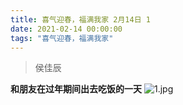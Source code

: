 ```yaml
---
title: 喜气迎春，福满我家 2月14日 1
date: 2021-02-14 00:00:00
tags: "喜气迎春，福满我家"
---
```

> 侯佳辰

**和朋友在过年期间出去吃饭的一天**
![1.jpg](https://i.loli.net/2021/02/14/GqFQh4gHrBVU13x.jpg)